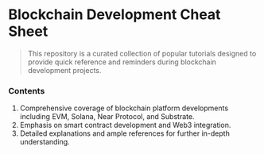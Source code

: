# Blockchain Development Cheat Sheet

> This repository is a curated collection of popular tutorials designed to provide quick reference and reminders during blockchain development projects.

### Contents
1. Comprehensive coverage of blockchain platform developments including EVM, Solana, Near Protocol, and Substrate.
2. Emphasis on smart contract development and Web3 integration.
3. Detailed explanations and ample references for further in-depth understanding.